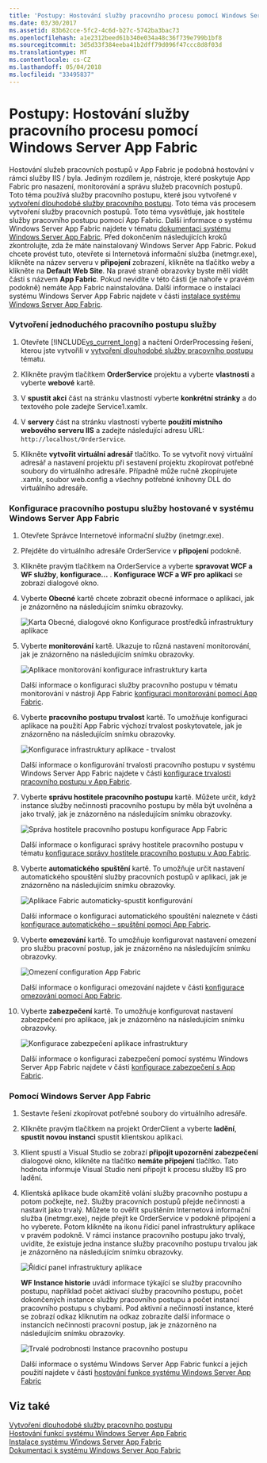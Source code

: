 ```yaml
---
title: 'Postupy: Hostování služby pracovního procesu pomocí Windows Server App Fabric'
ms.date: 03/30/2017
ms.assetid: 83b62cce-5fc2-4c6d-b27c-5742ba3bac73
ms.openlocfilehash: a1e2312beed61b340e034a48c36f739e799b1bf8
ms.sourcegitcommit: 3d5d33f384eeba41b2dff79d096f47ccc8d8f03d
ms.translationtype: MT
ms.contentlocale: cs-CZ
ms.lasthandoff: 05/04/2018
ms.locfileid: "33495837"
---
```

# <a name="how-to-host-a-workflow-service-with-windows-server-app-fabric"></a>Postupy: Hostování služby pracovního procesu pomocí Windows Server App Fabric
Hostování služeb pracovních postupů v App Fabric je podobná hostování v rámci služby IIS / byla. Jediným rozdílem je, nástroje, které poskytuje App Fabric pro nasazení, monitorování a správu služeb pracovních postupů. Toto téma používá služby pracovního postupu, které jsou vytvořené v [vytvoření dlouhodobé služby pracovního postupu](../../../../docs/framework/wcf/feature-details/creating-a-long-running-workflow-service.md). Toto téma vás procesem vytvoření služby pracovních postupů. Toto téma vysvětluje, jak hostitele služby pracovního postupu pomocí App Fabric. Další informace o systému Windows Server App Fabric najdete v tématu [dokumentaci systému Windows Server App Fabric](http://go.microsoft.com/fwlink/?LinkID=193037&clcid=0x409). Před dokončením následujících kroků zkontrolujte, zda že máte nainstalovaný Windows Server App Fabric.  Pokud chcete provést tuto, otevřete si Internetová informační služba (inetmgr.exe), klikněte na název serveru v **připojení** zobrazení, klikněte na tlačítko weby a klikněte na **Default Web Site**. Na pravé straně obrazovky byste měli vidět části s názvem **App Fabric**. Pokud nevidíte v této části (je nahoře v pravém podokně) nemáte App Fabric nainstalována. Další informace o instalaci systému Windows Server App Fabric najdete v části [instalace systému Windows Server App Fabric](http://go.microsoft.com/fwlink/?LinkId=193136).  
  
### <a name="creating-a-simple-workflow-service"></a>Vytvoření jednoduchého pracovního postupu služby  
  
1.  Otevřete [!INCLUDE[vs_current_long](../../../../includes/vs-current-long-md.md)] a načtení OrderProcessing řešení, kterou jste vytvořili v [vytvoření dlouhodobé služby pracovního postupu](../../../../docs/framework/wcf/feature-details/creating-a-long-running-workflow-service.md) tématu.  
  
2.  Klikněte pravým tlačítkem **OrderService** projektu a vyberte **vlastnosti** a vyberte **webové** kartě.  
  
3.  V **spustit akci** část na stránku vlastností vyberte **konkrétní stránky** a do textového pole zadejte Service1.xamlx.  
  
4.  V **servery** část na stránku vlastností vyberte **použití místního webového serveru IIS** a zadejte následující adresu URL: `http://localhost/OrderService`.  
  
5.  Klikněte **vytvořit virtuální adresář** tlačítko. To se vytvořit nový virtuální adresář a nastavení projektu při sestavení projektu zkopírovat potřebné soubory do virtuálního adresáře.  Případně může ručně zkopírujete .xamlx, soubor web.config a všechny potřebné knihovny DLL do virtuálního adresáře.  
  
### <a name="configuring-a-workflow-service-hosted-in-windows-server-app-fabric"></a>Konfigurace pracovního postupu služby hostované v systému Windows Server App Fabric  
  
1.  Otevřete Správce Internetové informační služby (inetmgr.exe).  
  
2.  Přejděte do virtuálního adresáře OrderService v **připojení** podokně.  
  
3.  Klikněte pravým tlačítkem na OrderService a vyberte **spravovat WCF a WF služby**, **konfigurace...** . **Konfigurace WCF a WF pro aplikaci** se zobrazí dialogové okno.  
  
4.  Vyberte **Obecné** kartě chcete zobrazit obecné informace o aplikaci, jak je znázorněno na následujícím snímku obrazovky.  
  
     ![Karta Obecné, dialogové okno Konfigurace prostředků infrastruktury aplikace](../../../../docs/framework/wcf/feature-details/media/appfabricconfiguration-general.gif "AppFabricConfiguration – obecné")  
  
5.  Vyberte **monitorování** kartě. Ukazuje to různá nastavení monitorování, jak je znázorněno na následujícím snímku obrazovky.  
  
     ![Aplikace monitorování konfigurace infrastruktury karta](../../../../docs/framework/wcf/feature-details/media/appfabricconfiguration-monitoring.gif "AppFabricConfiguration monitorování")  
  
     Další informace o konfiguraci služby pracovního postupu v tématu monitorování v nástroji App Fabric [konfiguraci monitorování pomocí App Fabric](http://go.microsoft.com/fwlink/?LinkId=193153).  
  
6.  Vyberte **pracovního postupu trvalost** kartě. To umožňuje konfiguraci aplikace na použití App Fabric výchozí trvalost poskytovatele, jak je znázorněno na následujícím snímku obrazovky.  
  
     ![Konfigurace infrastruktury aplikace &#45; trvalost](../../../../docs/framework/wcf/feature-details/media/appfabricconfiguration-persistence.gif "AppFabricConfiguration trvalost")  
  
     Další informace o konfigurování trvalosti pracovního postupu v systému Windows Server App Fabric najdete v části [konfigurace trvalosti pracovního postupu v App Fabric](http://go.microsoft.com/fwlink/?LinkId=193148).  
  
7.  Vyberte **správu hostitele pracovního postupu** kartě. Můžete určit, když instance služby nečinnosti pracovního postupu by měla být uvolněna a jako trvalý, jak je znázorněno na následujícím snímku obrazovky.  
  
     ![Správa hostitele pracovního postupu konfigurace App Fabric](../../../../docs/framework/wcf/feature-details/media/appfabricconfiguration-management.gif "AppFabricConfiguration-Management")  
  
     Další informace o konfiguraci správy hostitele pracovního postupu v tématu [konfigurace správy hostitele pracovního postupu v App Fabric](http://go.microsoft.com/fwlink/?LinkId=193151).  
  
8.  Vyberte **automatického spuštění** kartě. To umožňuje určit nastavení automatického spouštění služby pracovních postupů v aplikaci, jak je znázorněno na následujícím snímku obrazovky.  
  
     ![Aplikace Fabric automaticky&#45;spustit konfigurování](../../../../docs/framework/wcf/feature-details/media/appfabricconfigurationautostart.gif "AppFabricConfigurationAutostart")  
  
     Další informace o konfiguraci automatického spouštění naleznete v části [konfigurace automatického – spuštění pomocí App Fabric](http://go.microsoft.com/fwlink/?LinkId=193150).  
  
9. Vyberte **omezování** kartě. To umožňuje konfigurovat nastavení omezení pro službu pracovní postup, jak je znázorněno na následujícím snímku obrazovky.  
  
     ![Omezení configuration App Fabric](../../../../docs/framework/wcf/feature-details/media/appfabricconfigurationthrottling.gif "AppFabricConfigurationThrottling")  
  
     Další informace o konfiguraci omezování najdete v části [konfigurace omezování pomocí App Fabric](http://go.microsoft.com/fwlink/?LinkId=193149).  
  
10. Vyberte **zabezpečení** kartě. To umožňuje konfigurovat nastavení zabezpečení pro aplikace, jak je znázorněno na následujícím snímku obrazovky.  
  
     ![Konfigurace zabezpečení aplikace infrastruktury](../../../../docs/framework/wcf/feature-details/media/appfabricconfiguration-security.gif "AppFabricConfiguration zabezpečení")  
  
     Další informace o konfiguraci zabezpečení pomocí systému Windows Server App Fabric najdete v části [konfigurace zabezpečení s App Fabric](http://go.microsoft.com/fwlink/?LinkId=193152).  
  
### <a name="using-windows-server-app-fabric"></a>Pomocí Windows Server App Fabric  
  
1.  Sestavte řešení zkopírovat potřebné soubory do virtuálního adresáře.  
  
2.  Klikněte pravým tlačítkem na projekt OrderClient a vyberte **ladění**, **spustit novou instanci** spustit klientskou aplikaci.  
  
3.  Klient spustí a Visual Studio se zobrazí **připojit upozornění zabezpečení** dialogové okno, klikněte na tlačítko **nemáte připojení** tlačítko. Tato hodnota informuje Visual Studio není připojit k procesu služby IIS pro ladění.  
  
4.  Klientská aplikace bude okamžitě volání služby pracovního postupu a potom počkejte, než. Služby pracovních postupů přejde nečinnosti a nastavit jako trvalý. Můžete to ověřit spuštěním Internetová informační služba (inetmgr.exe), nejde přejít ke OrderService v podokně připojení a ho vyberete. Potom klikněte na ikonu řídicí panel infrastruktury aplikace v pravém podokně. V rámci instance pracovního postupu jako trvalý, uvidíte, že existuje jedna instance služby pracovního postupu trvalou jak je znázorněno na následujícím snímku obrazovky.  
  
     ![Řídicí panel infrastruktury aplikace](../../../../docs/framework/wcf/feature-details/media/appfabricdashboard.gif "AppFabricDashboard")  
  
     **WF Instance historie** uvádí informace týkající se služby pracovního postupu, například počet aktivací služby pracovního postupu, počet dokončených instance služby pracovního postupu a počet instancí pracovního postupu s chybami. Pod aktivní a nečinnosti instance, které se zobrazí odkaz kliknutím na odkaz zobrazíte další informace o instancích nečinnosti pracovní postup, jak je znázorněno na následujícím snímku obrazovky.  
  
     ![Trvalé podrobnosti Instance pracovního postupu](../../../../docs/framework/wcf/feature-details/media/persisteddetail.gif "PersistedDetail")  
  
     Další informace o systému Windows Server App Fabric funkcí a jejich použití najdete v části [hostování funkce systému Windows Server App Fabric](http://go.microsoft.com/fwlink/?LinkID=193143&clcid=0x409)  
  
## <a name="see-also"></a>Viz také  
 [Vytvoření dlouhodobé služby pracovního postupu](../../../../docs/framework/wcf/feature-details/creating-a-long-running-workflow-service.md)  
 [Hostování funkcí systému Windows Server App Fabric](http://go.microsoft.com/fwlink/?LinkId=193143)  
 [Instalace systému Windows Server App Fabric](http://go.microsoft.com/fwlink/?LinkId=193136)  
 [Dokumentaci k systému Windows Server App Fabric](http://go.microsoft.com/fwlink/?LinkID=193037&clcid=0x409)
